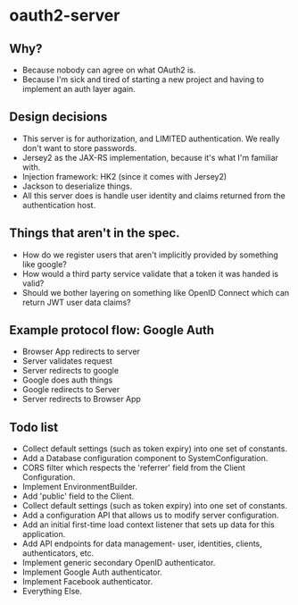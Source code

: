 # oauth2-server

## Why?
* Because nobody can agree on what OAuth2 is.
* Because I'm sick and tired of starting a new project and having to implement an auth layer again.

## Design decisions
* This server is for authorization, and LIMITED authentication. We really don't want to store passwords.
* Jersey2 as the JAX-RS implementation, because it's what I'm familiar with.
* Injection framework: HK2 (since it comes with Jersey2)
* Jackson to deserialize things.
* All this server does is handle user identity and claims returned from the authentication host.

## Things that aren't in the spec.
* How do we register users that aren't implicitly provided by something like google?
* How would a third party service validate that a token it was handed is valid?
* Should we bother layering on something like OpenID Connect which can return JWT user data claims?

## Example protocol flow: Google Auth
* Browser App redirects to server
* Server validates request
* Server redirects to google
* Google does auth things
* Google redirects to Server
* Server redirects to Browser App

## Todo list
* Collect default settings (such as token expiry) into one set of constants.
* Add a Database configuration component to SystemConfiguration.
* CORS filter which respects the 'referrer' field from the Client Configuration.
* Implement EnvironmentBuilder.
* Add 'public' field to the Client.
* Collect default settings (such as token expiry) into one set of constants.
* Add a configuration API that allows us to modify server configuration.
* Add an initial first-time load context listener that sets up data for this 
  application.
* Add API endpoints for data management- user, identities, clients, 
  authenticators, etc.
* Implement generic secondary OpenID authenticator.
* Implement Google Auth authenticator.
* Implement Facebook authenticator.
* Everything Else.
